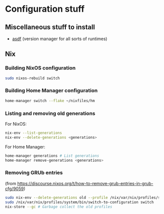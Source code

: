 # Configuration stuff

## Miscellaneous stuff to install

- [asdf](https://asdf-vm.com/) (version manager for all sorts of runtimes)

## Nix

### Building NixOS configuration

```bash
sudo nixos-rebuild switch
```

### Building Home Manager configuration

```bash
home-manager switch --flake ~/nixfiles/hm
```

### Listing and removing old generations

For NixOS:
```bash
nix-env --list-generations
nix-env --delete-generations <generations>
```

For Home Manager:
```bash
home-manager generations # List generations
home-manager remove-generations <generations>
```

### Removing GRUb entries

(from https://discourse.nixos.org/t/how-to-remove-grub-entries-in-grub-cfg/9059)

```bash
sudo nix-env --delete-generations old --profile /nix/var/nix/profiles/system # Mark old profiles to be deleted?
sudo /nix/var/nix/profiles/system/bin/switch-to-configuration switch
nix-store --gc # Garbage collect the old profiles
```

